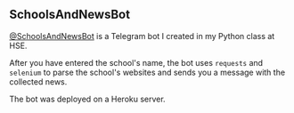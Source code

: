 ## SchoolsAndNewsBot

[@SchoolsAndNewsBot](https://t.me/SchoolsAndNewsBot) is a Telegram bot I created in my Python class at HSE.

After you have entered the school's name, the bot uses `requests` and `selenium` to parse the school's websites and sends you a message with the collected news.

The bot was deployed on a Heroku server.